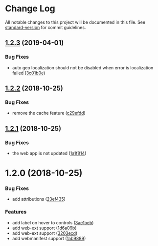# Change Log

All notable changes to this project will be documented in this file. See [standard-version](https://github.com/conventional-changelog/standard-version) for commit guidelines.

## [1.2.3](https://gitlab.com/tmorin/imzer/compare/v1.2.2...v1.2.3) (2019-04-01)


### Bug Fixes

* auto geo localization should not be disabled when error is localization failed ([3c01b0e](https://gitlab.com/tmorin/imzer/commit/3c01b0e))



<a name="1.2.2"></a>
## [1.2.2](https://gitlab.com/tmorin/imzer/compare/v1.2.1...v1.2.2) (2018-10-25)


### Bug Fixes

* remove the cache feature ([c29efdd](https://gitlab.com/tmorin/imzer/commit/c29efdd))



<a name="1.2.1"></a>
## [1.2.1](https://gitlab.com/tmorin/imzer/compare/v1.2.0...v1.2.1) (2018-10-25)


### Bug Fixes

* the web app is not updated ([1a1f814](https://gitlab.com/tmorin/imzer/commit/1a1f814))



<a name="1.2.0"></a>
# 1.2.0 (2018-10-25)


### Bug Fixes

* add attributions ([23ef435](https://gitlab.com/tmorin/imzer/commit/23ef435))


### Features

* add label on hover to controls ([3ae1beb](https://gitlab.com/tmorin/imzer/commit/3ae1beb))
* add web-ext support ([1d6a09b](https://gitlab.com/tmorin/imzer/commit/1d6a09b))
* add web-ext support ([3203ecd](https://gitlab.com/tmorin/imzer/commit/3203ecd))
* add webmanifest support ([1ab9889](https://gitlab.com/tmorin/imzer/commit/1ab9889))
